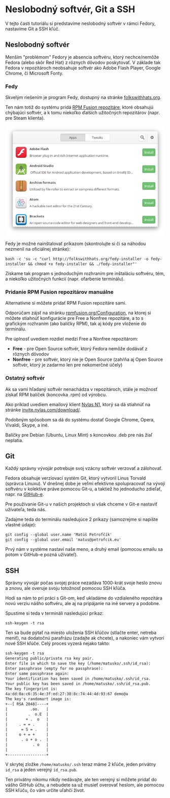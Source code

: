 # Neslobodný softvér, Git a SSH

V tejto časti tutoriálu si predstavíme neslobodný softvér v rámci Fedory, nastavíme Git a SSH kľúč.

## Neslobodný softvér

Menším "problémom" Fedory je absencia softvéru, ktorý nechce/nemôže Fedora (alebo skôr Red Hat)
z rôznych dôvodov poskytovať. V základe tak Fedora v repozitároch neobsahuje
softvér ako Adobe Flash Player, Google Chrome, či Microsoft Fonty.

### Fedy

Skvelým riešením je program Fedy, dostupný na stránke [folkswithhats.org](http://folkswithhats.org/).

Ten nám totiž do systému pridá [RPM Fusion repozitáre](http://rpmfusion.org/), ktoré obsahujú chýbajúci
softvér, a k tomu niekoľko ďalších užitočných repozitárov (napr. pre Steam klienta).

![obrazok](images/fedy.png)

Fedy je možné nainštalovať príkazom (skontrolujte si či sa náhodou nezmenil na oficiálnej stránke):

```
bash -c 'su -c "curl http://folkswithhats.org/fedy-installer -o fedy-installer && chmod +x fedy-installer && ./fedy-installer"'
```

Získame tak program s jednoduchým rozhraním pre inštaláciu softvéru, tém, a niekoľko užitočných funkcií (napr. ofarbenie terminálu).

### Pridanie RPM Fusion repozitárov manuálne

Alternatívne si môžete pridať RPM Fusion repozitáre sami.

Odporúčam zájsť na stránku [rpmfusion.org/Configuration](http://rpmfusion.org/Configuration),
na ktorej si môžete stiahnúť konfigurácie pre Free a Nonfree repozitáre, a to s grafickým rozhraním
(ako balíčky RPM), tak aj kódy pre vloženie do terminálu.

Pre úplnosť uvediem rozdiel medzi Free a Nonfree repozitárom:

- **Free** - pre Open Source softvér, ktorý Fedora nemôže dodávať z rôznych dôvodov
- **Nonfree** - pre softvér, ktorý nie je Open Source (zahŕňa aj Open Source softvér, ktorý je zadarmo len pre nekomerčné účely)

### Ostatný softvér

Ak sa vami hľadaný softvér nenachádza v repozitároch, stále je možnosť získať RPM balíček (koncovka .rpm) od výrobcu.

Ako príklad uvediem emailový klient [Nylas N1](https://nylas.com/), ktorý sa dá stiahnúť na stránke [invite.nylas.com/download/](https://invite.nylas.com/download/).

Podobným spôsobom sa dá do systému dostať Google Chrome, Opera, Vivaldi, Skype, a iné.

Balíčky pre Debian (Ubuntu, Linux Mint) s koncovkou .deb pre nás žiaľ neplatia.

## Git

Každý správny vývojár potrebuje svoj vzácny softvér verzovať a zálohovať.

Fedora obsahuje verziovací systém Git, ktorý vytvoril Linus Torvald (správca Linuxu).
V dnešnej dobe je veľmi efektívne spolupracovať na vývoji softvéru v kolektíve práve
pomocou Git-u, a taktiež ho jednoducho zdieľať, napr. na [GitHub-e](https://github.com).

Pre používanie Git-u v našich projektoch si však chceme v Git-e nastaviť užívateľa, teda nás.

Zadajme teda do terminálu nasledujúce 2 príkazy (samozrejme si napíšte vlastné údaje):

```
git config --global user.name 'Matúš Petrofčík'
git config --global user.email 'matus@petrofcik.eu'
```

Prvý nám v systéme nastaví naše meno, a druhý email (pomocou emailu sa potom v GitHub-e pozná užívateľ).

## SSH

Správny vývojár počas svojej práce nezadáva 1000-krát svoje heslo znovu a znovu,
ale overuje svoju totožnosť pomocou SSH kľúča.

Hodí sa nám to pri práci s Git-om, keď ukladáme do vzdialeného repozitára novú verziu
nášho softvéru, ale aj na pripájanie na iné servery a podobne.

Spustime si teda v termináli nasledujúci príkaz:

```
ssh-keygen -t rsa
```

Ten sa bude pýtať na miesto uloženia SSH kľúčov (stlačte enter, netreba meniť), na dodatočnú parafrázu (zadajte ak chcete),
a nakoniec vám vytvorí nové SSH kľúče. Celý proces vyzerá nejako takto:

```
ssh-keygen -t rsa
Generating public/private rsa key pair.
Enter file in which to save the key (/home/matusko/.ssh/id_rsa):
Enter passphrase (empty for no passphrase):
Enter same passphrase again:
Your identification has been saved in /home/matusko/.ssh/id_rsa.
Your public key has been saved in /home/matusko/.ssh/id_rsa.pub.
The key fingerprint is:
4a:dd:0a:c6:35:4e:3f:ed:27:38:8c:74:44:4d:93:67 demo@a
The key's randomart image is:
+--[ RSA 2048]----+
|          .oo.   |
|         .  o.E  |
|        + .  o   |
|     . = = .     |
|      = S = .    |
|     o + = +     |
|      . o + o .  |
|           . o   |
|                 |
+-----------------+
```

V skrytej zložke `/home/matusko/.ssh` teraz máme 2 kľúče, jeden privátny `id_rsa` a jeden verejný `id_rsa.pub`.

Ten privátny nikomu nikdy nedávajte, ale ten verejný si môžete pridať do vášho GitHub účtu,
a nebudete sa už musieť overovať heslom, ale pomocou SSH kľúču, čo vám určite uľahčí život.
